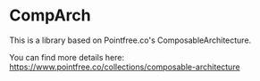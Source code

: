 # CompArch

This is a library based on Pointfree.co's ComposableArchitecture.

You can find more details here: https://www.pointfree.co/collections/composable-architecture

